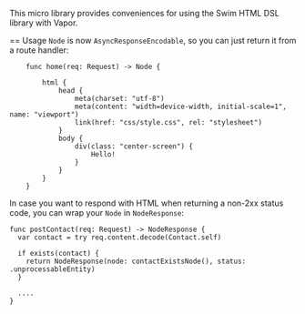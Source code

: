 This micro library provides conveniences for using the Swim HTML DSL library with Vapor.

== Usage
`Node` is now `AsyncResponseEncodable`, so you can just return it from a route handler:
```
    func home(req: Request) -> Node {
        
        html {
            head {
                meta(charset: "utf-8")
                meta(content: "width=device-width, initial-scale=1", name: "viewport")
                link(href: "css/style.css", rel: "stylesheet")
            }
            body {
                div(class: "center-screen") {
                    Hello!
                }
            }
        }
    }
```

In case you want to respond with HTML when returning a non-2xx status code, you can wrap your `Node` in `NodeResponse`:
```
func postContact(req: Request) -> NodeResponse {
  var contact = try req.content.decode(Contact.self)

  if exists(contact) {
    return NodeResponse(node: contactExistsNode(), status: .unprocessableEntity)
  }

  ....
}
```
